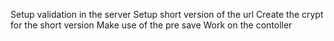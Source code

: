Setup validation in the server
Setup short version of the url
Create the crypt for the short version
Make use of the pre save
Work on the contoller
